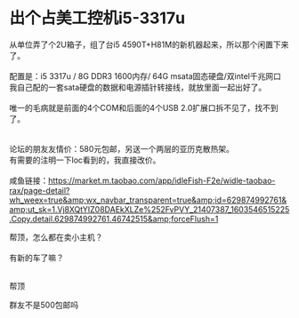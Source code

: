 # 出个占美工控机i5-3317u


从单位弄了个2U箱子，组了台i5 4590T+H81M的新机器起来，所以那个闲置下来了。<br />
<br />
配置是：i5 3317u / 8G DDR3 1600内存/ 64G msata固态硬盘/双intel千兆网口<br />
我自己配的一套sata硬盘的数据和电源插针转接线，就放里面一起出好了。<br />
<br />
唯一的毛病就是前面的4个COM和后面的4个USB 2.0扩展口拆不见了，找不到了。<br />
<br />
 <br />
论坛的朋友友情价：580元包邮，另送一个两层的亚历克散热架。<br />
有需要的注明一下loc看到的，我直接改价。<br />
<br />
咸鱼链接：https://market.m.taobao.com/app/idleFish-F2e/widle-taobao-rax/page-detail?wh_weex=true&amp;wx_navbar_transparent=true&amp;id=629874992761&amp;ut_sk=1.Vj8XQtYIZ08DAEkXLZe%252FvPVY_21407387_1603546515225.Copy.detail.629874992761.46742515&amp;forceFlush=1

帮顶，怎么都在卖小主机？<br />
<br />
有新的车了嘛？<br />
<br />
<img src="static/image/smiley/default/lol.gif" smilieid="12" border="0" alt="" /><img src="static/image/smiley/default/lol.gif" smilieid="12" border="0" alt="" /><img src="static/image/smiley/default/lol.gif" smilieid="12" border="0" alt="" />

帮顶 <img src="static/image/smiley/default/lol.gif" smilieid="12" border="0" alt="" />

群友不是500包邮吗<img src="static/image/smiley/default/lol.gif" smilieid="12" border="0" alt="" />
